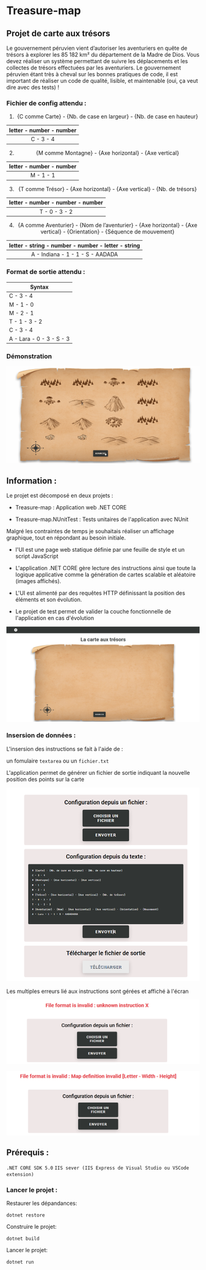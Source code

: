# Treasure-map
## Projet de carte aux trésors

<p> Le gouvernement péruvien vient d’autoriser les aventuriers en quête de trésors à explorer les 85 182
km² du département de la Madre de Dios. Vous devez réaliser un système permettant de suivre les
déplacements et les collectes de trésors effectuées par les aventuriers. Le gouvernement péruvien
étant très à cheval sur les bonnes pratiques de code, il est important de réaliser un code de qualité,
lisible, et maintenable (oui, ça veut dire avec des tests) ! </p>

### Fichier de config attendu :
<div style="text-align:center">

1. {C comme Carte} - {Nb. de case en largeur} - {Nb. de case en hauteur} 

|  letter - number - number |
|  :----:     | 
| C - 3 - 4   | 

<p> </p>

2. {M comme Montagne} - {Axe horizontal} - {Axe vertical}

| letter - number - number   |
|  :----:     | 
|M - 1 - 1  | 

<p> </p>

3. {T comme Trésor} - {Axe horizontal} - {Axe vertical} - {Nb. de trésors} 

| letter - number - number - number |
|  :----:       |
| T - 0 - 3 - 2 | 

<p> </p>

4. {A comme Aventurier} - {Nom de l’aventurier} - {Axe horizontal} - {Axe vertical} - {Orientation} - {Séquence de mouvement}

| letter - string - number - number - letter - string |
|  :----:       |
| A - Indiana - 1 - 1 - S - AADADA | 

<p> </p>

</div>

### Format de sortie attendu :

| Syntax      |
| ----------- |
| C - 3 - 4    |
| M - 1 - 0    | 
| M - 2 - 1       |
| T - 1 - 3 - 2    | 
| C - 3 - 4       |
| A - Lara - 0 - 3 - S - 3    |


### Démonstration 

![](image/treasure-map.gif)


## Information :
<p>Le projet est décomposé en deux projets : </p>

 * Treasure-map : Application web .NET CORE
 
 * Treasure-map.NUnitTest : Tests unitaires de l'application avec NUnit
 
 <p> Malgré les contraintes de temps je souhaitais réaliser un affichage graphique, tout en répondant au besoin initiale. </p>
 
  * l'UI est une page web statique définie par une feuille de style et un script JavaScript
  
  * L'application .NET CORE gère lecture des instructions ainsi que toute la logique applicative comme la génération de cartes scalable et aléatoire (images affichés).
  
  * L'UI est alimenté par des requêtes HTTP définissant la position des éléments et son évolution.
  
  * Le projet de test permet de valider la couche fonctionnelle de l'application en cas d'évolution
  
![](image/screen.png) 
  
### Insersion de données :
<p>L'insersion des instructions se fait à l'aide de : </p>

un fomulaire `textarea` ou un `fichier.txt`

<p>L'application permet de générer un fichier de sortie indiquant la nouvelle position des points sur la carte</p>
 
![](image/form.PNG )


<p>Les multiples erreurs lié aux instructions sont gérées et affiché à l'écran</p>
 
![](image/error1.png )
 
![](image/error2.PNG )

## Prérequis :
`.NET CORE SDK 5.0`
`IIS sever (IIS Express de Visual Studio ou VSCode extension)`

### Lancer le projet :
<p>Restaurer les dépandances:</p>

```console
dotnet restore 
```
 <p></p>
<p>Construire le projet:</p>

```console
dotnet build 
```
<p></p>
<p>Lancer le projet:</p>

```console
dotnet run 
```

